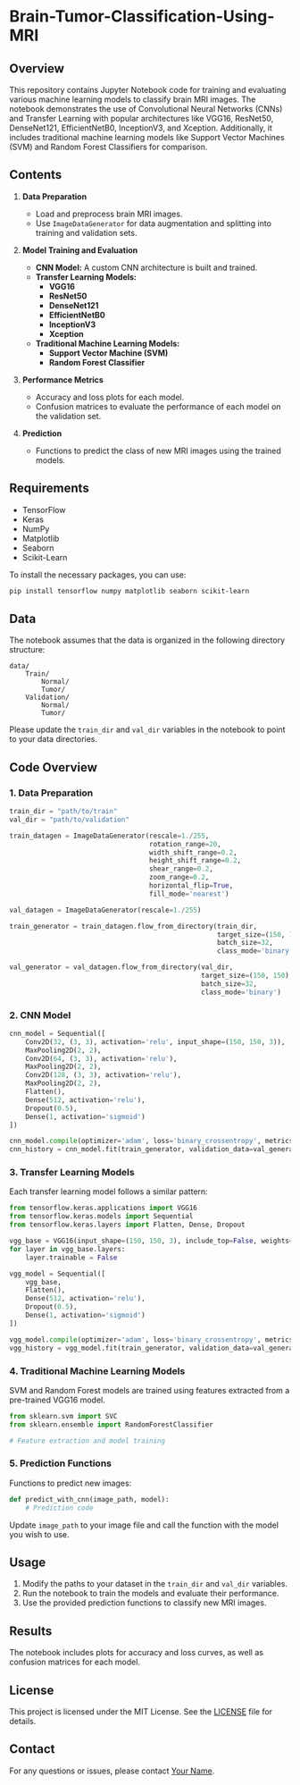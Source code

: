# Brain-Tumor-Classification-Using-MRI

## Overview
This repository contains Jupyter Notebook code for training and evaluating various machine learning models to classify brain MRI images. The notebook demonstrates the use of Convolutional Neural Networks (CNNs) and Transfer Learning with popular architectures like VGG16, ResNet50, DenseNet121, EfficientNetB0, InceptionV3, and Xception. Additionally, it includes traditional machine learning models like Support Vector Machines (SVM) and Random Forest Classifiers for comparison.

## Contents
1. **Data Preparation**
   - Load and preprocess brain MRI images.
   - Use `ImageDataGenerator` for data augmentation and splitting into training and validation sets.

2. **Model Training and Evaluation**
   - **CNN Model:** A custom CNN architecture is built and trained.
   - **Transfer Learning Models:**
     - **VGG16**
     - **ResNet50**
     - **DenseNet121**
     - **EfficientNetB0**
     - **InceptionV3**
     - **Xception**
   - **Traditional Machine Learning Models:**
     - **Support Vector Machine (SVM)**
     - **Random Forest Classifier**

3. **Performance Metrics**
   - Accuracy and loss plots for each model.
   - Confusion matrices to evaluate the performance of each model on the validation set.

4. **Prediction**
   - Functions to predict the class of new MRI images using the trained models.

## Requirements
- TensorFlow
- Keras
- NumPy
- Matplotlib
- Seaborn
- Scikit-Learn

To install the necessary packages, you can use:
```bash
pip install tensorflow numpy matplotlib seaborn scikit-learn
```

## Data
The notebook assumes that the data is organized in the following directory structure:
```
data/
    Train/
        Normal/
        Tumor/
    Validation/
        Normal/
        Tumor/
```
Please update the `train_dir` and `val_dir` variables in the notebook to point to your data directories.

## Code Overview

### 1. Data Preparation
```python
train_dir = "path/to/train"
val_dir = "path/to/validation"

train_datagen = ImageDataGenerator(rescale=1./255,
                                   rotation_range=20,
                                   width_shift_range=0.2,
                                   height_shift_range=0.2,
                                   shear_range=0.2,
                                   zoom_range=0.2,
                                   horizontal_flip=True,
                                   fill_mode='nearest')

val_datagen = ImageDataGenerator(rescale=1./255)

train_generator = train_datagen.flow_from_directory(train_dir,
                                                    target_size=(150, 150),
                                                    batch_size=32,
                                                    class_mode='binary')

val_generator = val_datagen.flow_from_directory(val_dir,
                                                target_size=(150, 150),
                                                batch_size=32,
                                                class_mode='binary')
```

### 2. CNN Model
```python
cnn_model = Sequential([
    Conv2D(32, (3, 3), activation='relu', input_shape=(150, 150, 3)),
    MaxPooling2D(2, 2),
    Conv2D(64, (3, 3), activation='relu'),
    MaxPooling2D(2, 2),
    Conv2D(128, (3, 3), activation='relu'),
    MaxPooling2D(2, 2),
    Flatten(),
    Dense(512, activation='relu'),
    Dropout(0.5),
    Dense(1, activation='sigmoid')
])

cnn_model.compile(optimizer='adam', loss='binary_crossentropy', metrics=['accuracy'])
cnn_history = cnn_model.fit(train_generator, validation_data=val_generator, epochs=10)
```

### 3. Transfer Learning Models
Each transfer learning model follows a similar pattern:
```python
from tensorflow.keras.applications import VGG16
from tensorflow.keras.models import Sequential
from tensorflow.keras.layers import Flatten, Dense, Dropout

vgg_base = VGG16(input_shape=(150, 150, 3), include_top=False, weights='imagenet')
for layer in vgg_base.layers:
    layer.trainable = False

vgg_model = Sequential([
    vgg_base,
    Flatten(),
    Dense(512, activation='relu'),
    Dropout(0.5),
    Dense(1, activation='sigmoid')
])

vgg_model.compile(optimizer='adam', loss='binary_crossentropy', metrics=['accuracy'])
vgg_history = vgg_model.fit(train_generator, validation_data=val_generator, epochs=10)
```

### 4. Traditional Machine Learning Models
SVM and Random Forest models are trained using features extracted from a pre-trained VGG16 model.
```python
from sklearn.svm import SVC
from sklearn.ensemble import RandomForestClassifier

# Feature extraction and model training
```

### 5. Prediction Functions
Functions to predict new images:
```python
def predict_with_cnn(image_path, model):
    # Prediction code
```
Update `image_path` to your image file and call the function with the model you wish to use.

## Usage
1. Modify the paths to your dataset in the `train_dir` and `val_dir` variables.
2. Run the notebook to train the models and evaluate their performance.
3. Use the provided prediction functions to classify new MRI images.

## Results
The notebook includes plots for accuracy and loss curves, as well as confusion matrices for each model.

## License
This project is licensed under the MIT License. See the [LICENSE](LICENSE) file for details.

## Contact
For any questions or issues, please contact [Your Name](mailto:vedangrpatil.2305@gmail.com).

